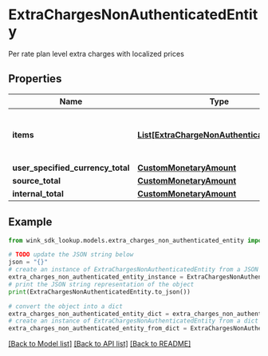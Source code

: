 # ExtraChargesNonAuthenticatedEntity

Per rate plan level extra charges with localized prices

## Properties

Name | Type | Description | Notes
------------ | ------------- | ------------- | -------------
**items** | [**List[ExtraChargeNonAuthenticatedEntity]**](ExtraChargeNonAuthenticatedEntity.md) | List of extra charges that applies to the rate plan. | [optional] 
**user_specified_currency_total** | [**CustomMonetaryAmount**](CustomMonetaryAmount.md) |  | [optional] 
**source_total** | [**CustomMonetaryAmount**](CustomMonetaryAmount.md) |  | [optional] 
**internal_total** | [**CustomMonetaryAmount**](CustomMonetaryAmount.md) |  | [optional] 

## Example

```python
from wink_sdk_lookup.models.extra_charges_non_authenticated_entity import ExtraChargesNonAuthenticatedEntity

# TODO update the JSON string below
json = "{}"
# create an instance of ExtraChargesNonAuthenticatedEntity from a JSON string
extra_charges_non_authenticated_entity_instance = ExtraChargesNonAuthenticatedEntity.from_json(json)
# print the JSON string representation of the object
print(ExtraChargesNonAuthenticatedEntity.to_json())

# convert the object into a dict
extra_charges_non_authenticated_entity_dict = extra_charges_non_authenticated_entity_instance.to_dict()
# create an instance of ExtraChargesNonAuthenticatedEntity from a dict
extra_charges_non_authenticated_entity_from_dict = ExtraChargesNonAuthenticatedEntity.from_dict(extra_charges_non_authenticated_entity_dict)
```
[[Back to Model list]](../README.md#documentation-for-models) [[Back to API list]](../README.md#documentation-for-api-endpoints) [[Back to README]](../README.md)


